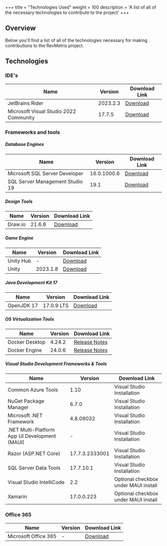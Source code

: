 +++
title = "Technologies Used"
weight = 100
description = 'A list of all of the necessary technologies to contribute to the project'
+++

## Overview
Below you'll find a list of all of the technologies necessary for making contributions to the RevMetrix project.

## Technologies
### IDE's
| Name                                    | Version   | Download Link                                                |
|------------------------------------------|-----------|-------------------------------------------------------------|
| JetBrains Rider                         | 2023.2.3  | [Download](https://www.jetbrains.com/rider/download/#section=windows) |
| Microsoft Visual Studio 2022 Community  | 17.7.5    | [Download](https://visualstudio.microsoft.com/vs/community/) |

### Frameworks and tools
##### Database Engines
| Name                          | Version       | Download Link                                               |
|------------------------------|---------------|------------------------------------------------------------|
| Microsoft SQL Server Developer | 16.0.1000.6   | [Download](https://www.microsoft.com/en-us/sql-server/sql-server-downloads) |
| SQL Server Management Studio 19 | 19.1          | [Download](https://learn.microsoft.com/en-us/sql/ssms/release-notes-ssms?view=sql-server-ver16) |

##### Design Tools
| Name              | Version | Download Link                                   |
|-------------------|---------|-------------------------------------------------|
| Draw.io           | 21.6.8  | [Download](https://www.drawio.com/)             |

##### Game Engine
| Name      | Version   | Download Link                                   |
|------------|-----------|-------------------------------------------------|
| Unity Hub  | -       | [Download](https://unity.com/download)          |
| Unity      | 2023.1.8  | [Download](https://unity.com/releases/editor/whats-new/2023.1.8) |

##### Java Development Kit 17
| Name           | Version | Download Link                                               |
|---------------|---------|------------------------------------------------------------|
| OpenJDK 17     | 17.0.9 LTS | [Download](https://learn.microsoft.com/en-us/java/openjdk/download#openjdk-17) |

##### OS Virtualization Tools
| Name           | Version | Download Link                                               |
|---------------|---------|------------------------------------------------------------|
| Docker Desktop | 4.24.2  | [Release Notes](https://docs.docker.com/desktop/release-notes/) |
| Docker Engine  | 24.0.6  | [Release Notes](https://docs.docker.com/engine/release-notes/24.0/) |

##### Visual Studio Development Frameworks & Tools
| Name                      | Version        | Download Link                  |
|---------------------------|----------------|---------------------------------|
| Common Azure Tools        | 1.10           | Visual Studio Installation      |
| NuGet Package Manager     | 6.7.0          | Visual Studio Installation      |
| Microsoft .NET Framework  | 4.8.09032      | Visual Studio Installation      |
| .NET Multi-Platform App UI Development (MAUI) | -            | Visual Studio Installation      |
| Razor (ASP.NET Core)      | 17.7.3.2333001 | Visual Studio Installation      |
| SQL Server Data Tools     | 17.7.10.1      | Visual Studio Installation      |
| Visual Studio IntelliCode | 2.2            | Optional checkbox under MAUI install      |
| Xamarin | 17.0.0.223 | Optional checkbox under MAUI install |

### Office 365
| Name                      | Version        | Download Link                  |
|---------------------------|----------------|---------------------------------|
| Microsoft Office 365        | -           | [Download](https://support.microsoft.com/en-us/office/download-and-install-or-reinstall-microsoft-365-or-office-2021-on-a-pc-or-mac-4414eaaf-0478-48be-9c42-23adc4716658)      |
